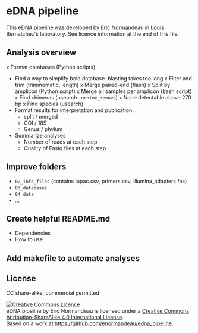 # eDNA pipeline

This eDNA pipeline was developed by Eric Normandeau in Louis Bernatchez's
laboratory. See licence information at the end of this file.

## Analysis overview
x Format databases (Python scripts)
  - Find a way to simplify bold database. blasting takes too long
x Filter and trim (trimmomatic, length)
x Merge paired-end (flash)
x Split by amplicon (Python script)
x Merge all samples per amplicon (bash script)
x Find chimeras (usearch `-uchime_denovo`)
  x None detectable above 270 bp
x Find species (usearch)
- Format results for interpretation and publication
  - split / merged
  - COI / 18S
  - Genus / phylum
- Summarize analyses
  - Number of reads at each step
  - Quality of Fastq files at each step

## Improve folders
- `02_info_files` (contains iupac.csv, primers.csv, illumina_adapters.fas)
- `03_databases`
- `04_data`
- ...

## Create helpful README.md
- Dependencies
- How to use

## Add makefile to automate analyses

## License
CC share-alike, commercial permitted

<a rel="license" href="http://creativecommons.org/licenses/by-sa/4.0/"><img alt="Creative Commons Licence" style="border-width:0" src="https://i.creativecommons.org/l/by-sa/4.0/88x31.png" /></a><br /><span xmlns:dct="http://purl.org/dc/terms/" property="dct:title">eDNA pipeline</span> by <span xmlns:cc="http://creativecommons.org/ns#" property="cc:attributionName">Eric Normandeau</span> is licensed under a <a rel="license" href="http://creativecommons.org/licenses/by-sa/4.0/">Creative Commons Attribution-ShareAlike 4.0 International License</a>.<br />Based on a work at <a xmlns:dct="http://purl.org/dc/terms/" href="https://github.com/enormandeau/edna_pipeline" rel="dct:source">https://github.com/enormandeau/edna_pipeline</a>.

